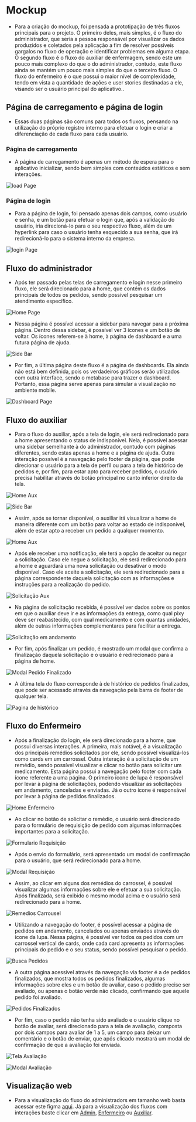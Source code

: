 # Mockup

- Para a criação do mockup, foi pensada a prototipação de três fluxos principais para o projeto. O primeiro deles, mais simples, é o fluxo do administrador, que seria a pessoa responsável por visualizar os dados produzidos e coletados pela aplicação a fim de resolver possíveis gargalos no fluxo de operação e identificar problemas em alguma etapa. O segundo fluxo é o fluxo do auxiliar de enfermagem, sendo este um pouco mais complexo do que o do administrador, contudo, este fluxo ainda se mantém um pouco mais simples do que o terceiro fluxo. O fluxo do enfermeiro é o que possui o maior nível de complexidade, tendo em vista a quantidade de ações e user stories destinadas a ele, visando ser o usuário principal do aplicativo..

## Página de carregamento e página de login

- Essas duas páginas são comuns para todos os fluxos, pensando na utilização do próprio registro interno para efetuar o login e criar a diferenciação de cada fluxo para cada usuário.

### Página de carregamento

- A página de carregamento é apenas um método de espera para o aplicativo inicializar, sendo bem simples com conteúdos estáticos e sem interações.

![load Page](../../static/img/sprint-2/mockup/LoadPageMockup.png)

### Página de login

- Para a página de login, foi pensado apenas dois campos, como usuário e senha, e um botão para efetuar o login que, após a validação do usuário, iria direcioná-lo para o seu respectivo fluxo, além de um hyperlink para caso o usuário tenha esquecido a sua senha, que irá redirecioná-lo para o sistema interno da empresa.

![login Page](../../static/img/sprint-2/mockup/LoginPageMockup.png)

## Fluxo do administrador

- Após ter passado pelas telas de carregamento e login nesse primeiro fluxo, ele será direcionado para a home, que contém os dados principais de todos os pedidos, sendo possível pesquisar um atendimento específico.

![Home Page](../../static/img/sprint-2/mockup/HomeAdmMockup.png)

- Nessa página é possível acessar a sidebar para navegar para a próxima página. Dentro dessa sidebar, é possível ver 3 ícones e um botão de voltar. Os ícones referem-se à home, à página de dashboard e a uma futura página de ajuda.

![Side Bar](../../static/img/sprint-2/mockup/SideBarAdm.png)

- Por fim, a última página deste fluxo é a página de dashboards. Ela ainda não está bem definida, pois os verdadeiros gráficos serão utilizados com outra interface, sendo o metabase para trazer o dashboard. Portanto, essa página serve apenas para simular a visualização no ambiente mobile.

![Dashboard Page](../../static/img/sprint-2/mockup/DashsAdmMockup.png)

## Fluxo do auxiliar

- Para o fluxo do auxiliar, após a tela de login, ele será redirecionado para a home apresentando o status de indisponível. Nela, é possível acessar uma sidebar semelhante à do administrador, contudo com páginas diferentes, sendo estas apenas a home e a página de ajuda. Outra interação possível é a navegação pelo footer da página, que pode direcionar o usuário para a tela de perfil ou para a tela de histórico de pedidos e, por fim, para estar apto para receber pedidos, o usuário precisa habilitar através do botão principal no canto inferior direito da tela.

![Home Aux](../../static/img/sprint-2/mockup/HomeDisponivel.png)

![Side Bar](../../static/img/sprint-2/mockup/SideBarAux.png)

- Assim, após se tornar disponível, o auxiliar irá visualizar a home de maneira diferente com um botão para voltar ao estado de indisponível, além de estar apto a receber um pedido a qualquer momento.

![Home Aux](../../static/img/sprint-2/mockup/HomeIndisponivel.png)

- Após ele receber uma notificação, ele terá a opção de aceitar ou negar a solicitação. Caso ele negue a solicitação, ele será redirecionado para a home e aguardará uma nova solicitação ou desativar o modo disponível. Caso ele aceite a solicitação, ele será redirecionado para a página correspondente daquela solicitação com as informações e instruções para a realização do pedido.

![Solicitação Aux](../../static/img/sprint-2/mockup/SolicitacaoRecebida.png)

- Na página de solicitação recebida, é possível ver dados sobre os pontos em que o auxiliar deve ir e as informações da entrega, como qual pixy deve ser reabastecido, com qual medicamento e com quantas unidades, além de outras informações complementares para facilitar a entrega.

![Solicitação em andamento](../../static/img/sprint-2/mockup/SolicitacaoAceita.png)

- Por fim, após finalizar um pedido, é mostrado um modal que confirma a finalização daquela solicitação e o usuário é redirecionado para a página de home.

![Modal Pedido Finalizado](../../static/img/sprint-2/mockup/ModalPedidoFinalizado.png)

- A última tela do fluxo corresponde à de histórico de pedidos finalizados, que pode ser acessado através da navegação pela barra de footer de qualquer tela.

![Pagina de histórico](../../static/img/sprint-2/mockup/HistoricoPedidos.png)

## Fluxo do Enfermeiro

- Após a finalização do login, ele será direcionado para a home, que possui diversas interações. A primeira, mais notável, é a visualização dos principais remédios solicitados por ele, sendo possível visualizá-los como cards em um carrossel. Outra interação é a solicitação de um remédio, sendo possível visualizar e clicar no botão para solicitar um medicamento. Esta página possui a navegação pelo footer com cada ícone referente a uma página. O primeiro ícone de lupa é responsável por levar à página de solicitações, podendo visualizar as solicitações em andamento, canceladas e enviadas. Já o outro ícone é responsável por levar à página de pedidos finalizados.

![Home Enfermeiro](../../static/img/sprint-2/mockup/HomeEnfermeiro.png)


- Ao clicar no botão de solicitar o remédio, o usuário será direcionado para o formulário de requisição de pedido com algumas informações importantes para a solicitação.

![Formulario Requisição](../../static/img/sprint-2/mockup/FormularioRequisicao.png)

- Após o envio do formulário, será apresentado um modal de confirmação para o usuário, que será redirecionado para a home.

![Modal Requisição](../../static/img/sprint-2/mockup/ModalRequisicao.png)

- Assim, ao clicar em alguns dos remédios do carrossel, é possível visualizar algumas informações sobre ele e efetuar a sua solicitação. Após finalizada, será exibido o mesmo modal acima e o usuário será redirecionado para a home.

![Remedios Carrousel](../../static/img/sprint-2/mockup/FluxoRemedio.png)

- Utilizando a navegação do footer, é possível acessar a página de pedidos em andamento, cancelados ou apenas enviados através do ícone da lupa. Nessa página, é possível ver todos os pedidos com um carrossel vertical de cards, onde cada card apresenta as informações principais do pedido e o seu status, sendo possível pesquisar o pedido.

![Busca Pedidos](../../static/img/sprint-2/mockup/BuscaPedidos.png)

- A outra página acessível através da navegação via footer é a de pedidos finalizados, que mostra todos os pedidos finalizados, algumas informações sobre eles e um botão de avaliar, caso o pedido precise ser avaliado, ou apenas o botão verde não clicado, confirmando que aquele pedido foi avaliado.

![Pedidos Finalizados](../../static/img/sprint-2/mockup/PedidosFinalizados.png)

- Por fim, caso o pedido não tenha sido avaliado e o usuário clique no botão de avaliar, será direcionado para a tela de avaliação, composta por dois campos para avaliar de 1 a 5, um campo para deixar um comentário e o botão de enviar, que após clicado mostrará um modal de confirmação de que a avaliação foi enviada.

![Tela Avaliação](../../static/img/sprint-2/mockup/FormAvaliacao.png) 

![Modal Avaliação](../../static/img/sprint-2/mockup/ModalAvaliacao.png)

## Visualização web

- Para a visualização do fluxo do administradors em tamanho web basta acessar este figma [aqui](https://www.figma.com/design/E0qTu6YfgTYHE7ysGgXbAU/wireframe-project?node-id=0%3A1&t=y8bNy6hi15HWBR5A-1). Já para a visualização dos fluxos com interações baste clicar em [Admin](https://www.figma.com/proto/E0qTu6YfgTYHE7ysGgXbAU/wireframe-project?node-id=232-91&t=BknFjIeldTAao4o5-1&scaling=min-zoom&page-id=0%3A1&starting-point-node-id=1%3A2&show-proto-sidebar=1), [Enfermeiro](https://www.figma.com/proto/E0qTu6YfgTYHE7ysGgXbAU/wireframe-project?node-id=113-157&t=t98tqCxcrcIbBTgv-1&scaling=min-zoom&page-id=0%3A1&starting-point-node-id=113%3A150&show-proto-sidebar=1) ou [Auxiliar](https://www.figma.com/proto/E0qTu6YfgTYHE7ysGgXbAU/wireframe-project?node-id=232-78&t=KY2eJsuQq65ZhW7P-1&scaling=min-zoom&page-id=0%3A1&starting-point-node-id=182%3A147&show-proto-sidebar=1).